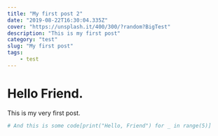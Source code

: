 ```yaml
---
title: "My first post 2"
date: "2019-08-22T16:30:04.335Z"
cover: "https://unsplash.it/400/300/?random?BigTest"
description: "This is my first post"
category: "test"
slug: "My first post"
tags:
    - test
---
```

# Hello Friend.

This is my very first post.

```python
# And this is some code[print("Hello, Friend") for _ in range(5)]
```
